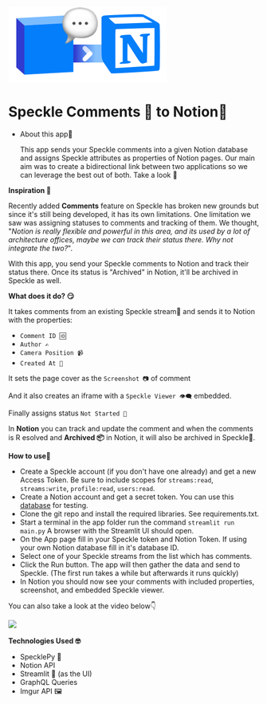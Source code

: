 ![](https://github.com/bimgeek/speckle-hackathon-notion/blob/main/app-logo.png)

# **Speckle Comments 💬 to Notion📄**

- About this app🔽
    
    This app sends your Speckle comments into a given Notion database and assigns Speckle attributes as properties of Notion pages. Our main aim was to create a bidirectional link between two applications so we can leverage the best out of both. Take a look 👀
    

****Inspiration 🌹****

Recently added **Comments** feature on Speckle has broken new grounds but since it's still being developed, it has its own limitations. One limitation we saw was assigning statuses to comments and tracking of them. We thought, "*Notion is really flexible and powerful in this area, and its used by a lot of architecture offices, maybe we can track their status there. Why not integrate the two?*".

With this app, you send your Speckle comments to Notion and track their status there. Once its status is "Archived" in Notion, it'll be archived in Speckle as well.

****What does it do? 😏****

It takes comments from an existing Speckle stream🌊 and sends it to Notion with the properties:

- `Comment ID 🆔`
- `Author ✍`
- `Camera Position 📹`
- `Created At 📅`

It sets the page cover as the `Screenshot 📷` of comment

And it also creates an iframe with a `Speckle Viewer 👁‍🗨` embedded.

Finally assigns status `Not Started 🔴`

In **Notion** you can track and update the comment and when the comments is R esolved and **Archived 📦** in Notion, it will also be archived in Speckle🔹.

****How to use🤔****
- Create a Speckle account (if you don't have one already) and get a new Access Token. Be sure to include scopes for `streams:read`, `streams:write`, `profile:read`, `users:read`.
- Create a Notion account and get a secret token. You can use this [database](https://mbgoker.notion.site/mbgoker/26d224183bfc488181a37cd2d74be1bf?v=82cab8b3adbc4589a033c7065f392c80) for testing.
- Clone the git repo and install the required libraries. See requirements.txt.
- Start a terminal in the app folder run the command `streamlit run main.py` A browser with the Streamlit UI should open.
- On the App page fill in your Speckle token and Notion Token. If using your own Notion database fill in it's database ID.
- Select one of your Speckle streams from the list which has comments.
- Click the Run button. The app will then gather the data and send to Speckle. (The first run takes a while but afterwards it runs quickly)
- In Notion you should now see your comments with included properties, screenshot, and embedded Speckle viewer.

You can also take a look at the video below👇

[![](https://i3.ytimg.com/vi/WQoxlD1S3p4/maxresdefault.jpg)](https://youtu.be/WQoxlD1S3p4)

****Technologies Used 🤓****

- SpecklePy 🐍
- Notion API
- Streamlit 👑 (as the UI)
- GraphQL Queries
- Imgur API 🖼
